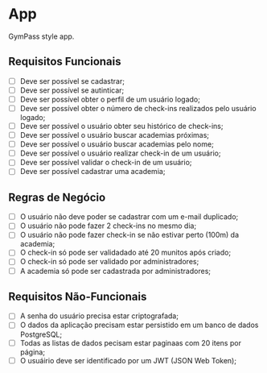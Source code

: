 # App

GymPass style app.

## Requisitos Funcionais

- [ ] Deve ser possível se cadastrar;
- [ ] Deve ser possível se autinticar;
- [ ] Deve ser possível obter o perfil de um usuário logado;
- [ ] Deve ser possível obter o número de check-ins realizados pelo usuário logado;
- [ ] Deve ser possível o usuário obter seu histórico de check-ins;
- [ ] Deve ser possível o usuário buscar academias próximas;
- [ ] Deve ser possível o usuário buscar academias pelo nome;
- [ ] Deve ser possível o usuário realizar check-in de um usuário;
- [ ] Deve ser possível validar o check-in de um usuário;
- [ ] Deve ser possível cadastrar uma academia;

## Regras de Negócio

- [ ] O usuário não deve poder se cadastrar com um e-mail duplicado;
- [ ] O usuário não pode fazer 2 check-ins no mesmo dia;
- [ ] O usuário não pode fazer check-in se não estivar perto (100m) da academia;
- [ ] O check-in só pode ser validadado até 20 munitos após criado;
- [ ] O check-in só pode ser validado por administradores;
- [ ] A academia só pode ser cadastrada por administradores;

## Requisitos Não-Funcionais

- [ ] A senha do usuário precisa estar criptografada;
- [ ] O dados da aplicação precisam estar persistido em um banco de dados PostgreSQL;
- [ ] Todas as listas de dados pecisam estar paginaas com 20 itens por página;
- [ ] O usuáirio deve ser identificado por um JWT (JSON Web Token);
